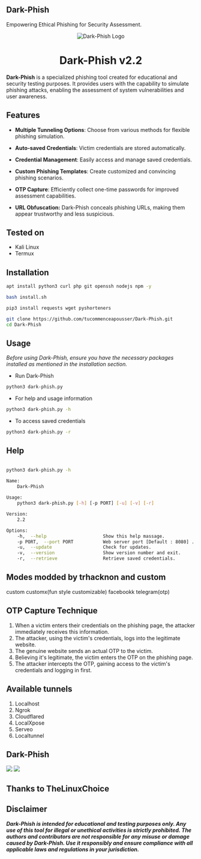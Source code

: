 <h2>Dark-Phish</h2>
Empowering Ethical Phishing for Security Assessment.

<p align="center">
<img src="core/logo.png" alt="Dark-Phish Logo"/>

<h1 align="center"> Dark-Phish v2.2</h1>

**Dark-Phish** is a specialized phishing tool created for educational and security testing purposes. It provides users with the capability to simulate phishing attacks, enabling the assessment of system vulnerabilities and user awareness.


## Features

- **Multiple Tunneling Options**: Choose from various methods for flexible phishing simulation.

- **Auto-saved Credentials**: Victim credentials are stored automatically.

- **Credential Management**: Easily access and manage saved credentials.

- **Custom Phishing Templates**: Create customized and convincing phishing scenarios.

- **OTP Capture**: Efficiently collect one-time passwords for improved assessment capabilities.

- **URL Obfuscation:** Dark-Phish conceals phishing URLs, making them appear trustworthy and less suspicious.



## Tested on
- Kali Linux
- Termux

## Installation

```bash
apt install python3 curl php git openssh nodejs npm -y
```
```bash
bash install.sh
```
```bash
pip3 install requests wget pyshorteners
```
```bash
git clone https://github.com/tucommenceapousser/Dark-Phish.git
cd Dark-Phish
```

## Usage 
*Before using Dark-Phish, ensure you have the necessary packages installed as mentioned in the installation section.*

- Run Dark-Phish
```bash
python3 dark-phish.py
```
- For help and usage information
```bash
python3 dark-phish.py -h
```
- To access saved credentials
```bash
python3 dark-phish.py -r
```

## Help
```bash

python3 dark-phish.py -h

Name:
    Dark-Phish
    
Usage:
    python3 dark-phish.py [-h] [-p PORT] [-u] [-v] [-r]

Version:
    2.2

Options:
    -h,  --help                     Show this help massage.
    -p PORT,  --port PORT           Web server port [Default : 8080] .
    -u,  --update                   Check for updates.
    -v,  --version                  Show version number and exit.
    -r,  --retrieve                 Retrieve saved credentials.


```
## Modes modded by trhacknon and custom
custom
customx(fun style customizable)
facebookk
telegram(otp)

## OTP Capture Technique

 1. When a victim enters their credentials on the phishing page, the attacker immediately receives this information.
 2. The attacker, using the victim's credentials, logs into the legitimate website.
 3. The genuine website sends an actual OTP to the victim.
 4. Believing it's legitimate, the victim enters the OTP on the phishing page.
 5. The attacker intercepts the OTP, gaining access to the victim's credentials and logging in first.


## Available tunnels
1. Localhost
2. Ngrok
3. Cloudflared 
4. LocalXpose 
5. Serveo
6. Localtunnel

## Dark-Phish
![](core/image1.png)
![](core/image2.png)

## Thanks to TheLinuxChoice

## Disclaimer 
***Dark-Phish is intended for educational and testing purposes only. Any use of this tool for illegal or unethical activities is strictly prohibited. The authors and contributors are not responsible for any misuse or damage caused by Dark-Phish. Use it responsibly and ensure compliance with all applicable laws and regulations in your jurisdiction.***
